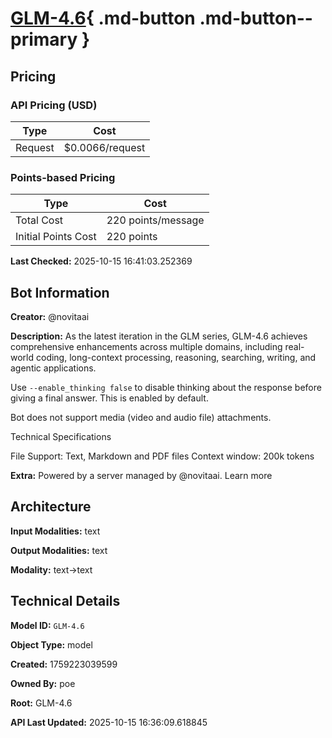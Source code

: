 # [GLM-4.6](https://poe.com/GLM-4.6){ .md-button .md-button--primary }

## Pricing

### API Pricing (USD)

| Type | Cost |
|------|------|
| Request | $0.0066/request |

### Points-based Pricing

| Type | Cost |
|------|------|
| Total Cost | 220 points/message |
| Initial Points Cost | 220 points |

**Last Checked:** 2025-10-15 16:41:03.252369


## Bot Information

**Creator:** @novitaai

**Description:** As the latest iteration in the GLM series, GLM-4.6 achieves comprehensive enhancements across multiple domains, including real-world coding, long-context processing, reasoning, searching, writing, and agentic applications.

Use `--enable_thinking false` to disable thinking about the response before giving a final answer. This is enabled by default.

Bot does not support media (video and audio file) attachments.

Technical Specifications

File Support: Text, Markdown and PDF files
Context window: 200k tokens

**Extra:** Powered by a server managed by @novitaai. Learn more


## Architecture

**Input Modalities:** text

**Output Modalities:** text

**Modality:** text->text


## Technical Details

**Model ID:** `GLM-4.6`

**Object Type:** model

**Created:** 1759223039599

**Owned By:** poe

**Root:** GLM-4.6

**API Last Updated:** 2025-10-15 16:36:09.618845
